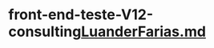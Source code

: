 # front-end-teste-V12-consulting[LuanderFarias.md](https://github.com/gabramirez/front-end-teste-V12-consulting/files/8708294/LuanderFarias.md)
